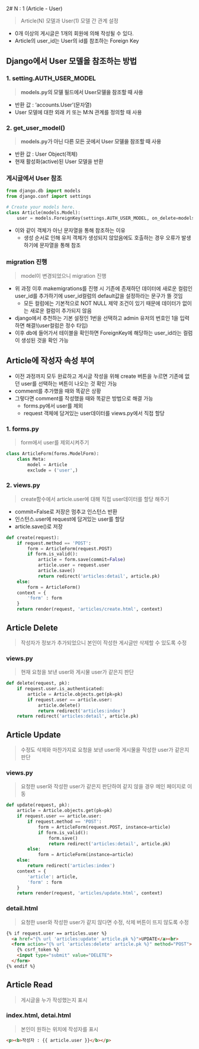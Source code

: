2# N : 1 (Article - User)

> Article(N) 모델과 User(1) 모델 간 관계 설정
> 
- 0개 이상의 게시글은 1개의 회원에 의해 작성될 수 있다.
- Article의 user_id는 User의 id를 참조하는 Foreign Key

## Django에서 User 모델을 참조하는 방법

### 1. setting.AUTH_USER_MODEL

> **models.py의 모델 필드에서 User모델을 참조할 때 사용**
> 
- 반환 값 : ‘accounts.User’(문자열)
- User 모델에 대한 외래 키 또는 M:N 관계를 정의할 때 사용

### 2. get_user_model()

> **models.py가 아닌 다른 모든 곳에서 User 모델을 참조할 때 사용**
> 
- 반환 값 : User Object(객체)
- 현재 활성화(active)된 User 모델을 반환

### 게시글에서 User 참조

```python
from django.db import models
from django.conf import settings

# Create your models here.
class Article(models.Model):
    user = models.ForeignKey(settings.AUTH_USER_MODEL, on_delete=models.CASCADE)
```

- 이와 같이 객체가 아닌 문자열을 통해 참조하는 이유
    - 생성 순서로 인해 유저 객체가 생성되지 않았음에도 호출하는 경우 오류가 발생하기에 문자열을 통해 참조

### migration 진행

> model이 변경되었으니 migration 진행
> 
- 위 과정 이후 makemigrations를 진행 시 기존에 존재하던 데이터에 새로운 컬럼인 user_id를 추가하기에 user_id컬럼의  default값을 설정하라는 문구가 뜰 것임
    - 모든 컬럼에는 기본적으로 NOT NULL 제약 조건이 있기 때문에 데이터가 없이는 새로운 컬럼이 추가되지 않음
- django에서 추천하는 기본 설정인 1번을 선택하고 admin 유저의 번호인 1을 입력하면 해결!(user컬럼은 정수 타입)
- 이후 db에 들어가서 테이블을 확인하면 ForeignKey에 해당하는 user_id라는 컬럼이 생성된 것을 확인 가능

## Article에 작성자 속성 부여

- 이전 과정까지 모두 완료하고 게시글 작성을 위해 create 버튼을 누르면 기존에 없던 user를 선택하는 버튼이 나오는 것 확인 가능
- comment를 추가했을 때와 똑같은 상황
- 그렇다면 comment를 작성했을 때와 똑같은 방법으로 해결 가능
    - forms.py에서 user를 제외
    - request 객체에 담겨있는 user데이터를 views.py에서 직접 할당

### 1. forms.py

> form에서 user를 제외시켜주기
> 

```python
class ArticleForm(forms.ModelForm):
    class Meta:
        model = Article
        exclude = ('user',)
```

### 2. views.py

> create함수에서 article.user에 대해 직접 user데이터를 할당 해주기
> 
- commit=False로 저장은 멈추고 인스턴스 반환
- 인스턴스.user에 request에 담겨있는 user를 할당
- article.save()로 저장

```python
def create(request):
    if request.method == 'POST':
        form = ArticleForm(request.POST)
        if form.is_valid(): 
            article = form.save(commit=False)
            article.user = request.user
            article.save()
            return redirect('articles:detail', article.pk)
    else:
        form = ArticleForm()
    context = {
        'form' : form
    }
    return render(request, 'articles/create.html', context)
```

## Article Delete

> 작성자가 정보가 추가되었으니 본인이 작성한 게시글만 삭제할 수 있도록 수정
> 

### views.py

> 현재 요청을 보낸 user와 게시물 user가 같은지 판단
> 

```python
def delete(request, pk):
    if request.user.is_authenticated:
        article = Article.objects.get(pk=pk)
        if request.user == article.user:
            article.delete()
            return redirect('articles:index')
    return redirect('articles:detail', article.pk)
```

## Article Update

> 수정도 삭제와 마찬가지로 요청을 보낸 user와 게시물을 작성한 user가 같은지 판단
> 

### views.py

> 요청한 user와 작성한 user가 같은지 판단하여 같지 않을 경우 메인 페이지로 이동
> 

```python
def update(request, pk):
    article = Article.objects.get(pk=pk)
    if request.user == article.user:
        if request.method == 'POST':
            form = ArticleForm(request.POST, instance=article)
            if form.is_valid():
                form.save()
                return redirect('articles:detail', article.pk)
        else:
            form = ArticleForm(instance=article)
    else:
        return redirect('articles:index')
    context = {
        'article': article,
        'form' : form
    }
    return render(request, 'articles/update.html', context)
```

### detail.html

> 요청한 user와 작성한 user가 같지 않다면 수정, 삭제 버튼이 뜨지 않도록 수정
> 

```html
{% if request.user == articles.user %}
  <a href="{% url 'articles:update' article.pk %}">UPDATE</a><br>
  <form action="{% url 'articles:delete' article.pk %}" method="POST">
    {% csrf_token %}
    <input type="submit" value="DELETE">
  </form>
{% endif %}
```

## Article Read

> 게시글을 누가 작성했는지 표시
> 

### index.html, detai.html

> 본인이 원하는 위치에 작성자를 표시
> 

```html
<p><b>작성자 : {{ article.user }}</b></p>
```